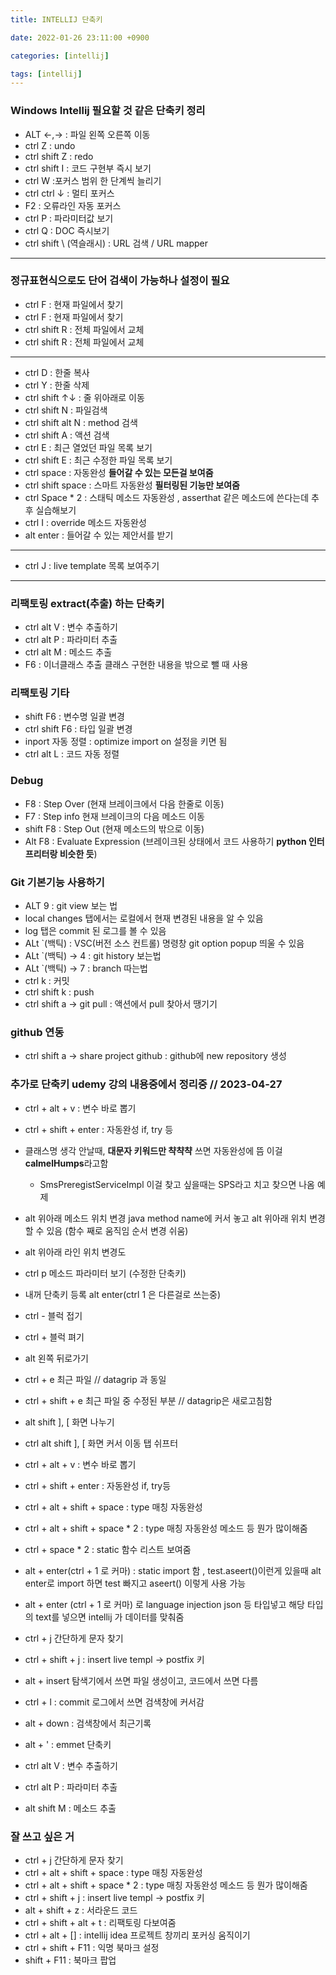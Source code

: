 ```yaml
---
title: INTELLIJ 단축키

date: 2022-01-26 23:11:00 +0900

categories: [intellij]

tags: [intellij]
---
```


### Windows  Intellij 필요할 것 같은 단축키 정리


+ ALT <-,-> : 파일 왼쪽 오른쪽 이동
+ ctrl Z : undo
+ ctrl shift Z : redo
+ ctrl shift I : 코드 구현부 즉시 보기
+ ctrl W  :포커스 범위 한 단계씩 늘리기
+ ctrl ctrl  ↓ : 멀티 포커스
+ F2  : 오류라인 자동 포커스
+ ctrl P  : 파라미터값 보기
+ ctrl Q : DOC 즉시보기
+ ctrl shift \ (역슬래시) : URL 검색 / URL mapper

---

### 정규표현식으로도 단어 검색이 가능하나 설정이 필요

+ ctrl F : 현재 파일에서 찾기
+ ctrl F : 현재 파일에서 찾기
+ ctrl shift R : 전체 파일에서 교체
+ ctrl shift R : 전체 파일에서 교체

---

+ ctrl D : 한줄 복사
+ ctrl Y : 한줄 삭제
+ ctrl shift ↑↓ : 줄 위아래로 이동
+ ctrl shift N : 파일검색
+ ctrl shift alt N : method 검색
+ ctrl shift A : 액션 검색
+ ctrl E : 최근 열었던 파일 목록 보기
+ ctrl shift E : 최근 수정한 파일 목록 보기
+ ctrl space : 자동완성 **들어갈 수 있는 모든걸 보여줌**
+ ctrl shift space : 스마트 자동완성 **필터링된 기능만 보여줌**
+ ctrl Space * 2 : 스태틱 메소드 자동완성 , asserthat 같은 메소드에 쓴다는데 추후 실습해보기
+ ctrl I : override 메소드 자동완성
+ alt enter : 들어갈 수 있는 제안서를 받기

---

* ctrl J : live template 목록 보여주기

---


### 리팩토링 extract(추출) 하는 단축키


* ctrl alt V : 변수 추출하기
* ctrl alt P : 파라미터 추출
* ctrl alt M : 메소드 추출
* F6 : 이너클래스 추출 클래스 구현한 내용을 밖으로 뺄 때 사용

### 리팩토링 기타


* shift F6  : 변수명 일괄 변경
* ctrl shift F6 : 타입 일괄 변경
* inport 자동 정렬 : optimize import on 설정을 키면 됨
* ctrl alt L : 코드 자동 정렬


### Debug

* F8 : Step Over (현재 브레이크에서 다음 한줄로 이동)
* F7 : Step info 현재 브레이크의 다음 메소드 이동
* shift F8 : Step Out (현재 메소드의 밖으로 이동)
* Alt F8 : Evaluate Expression (브레이크된 상태에서 코드 사용하기 **python 인터프리터랑 비슷한 듯**)


### Git 기본기능 사용하기

* ALT 9 : git view 보는 법
* local changes 탭에서는 로컬에서 현재 변경된 내용을 알 수 있음
* log 탭은 commit 된 로그를 볼 수 있음
* ALt `(백틱) : VSC(버전 소스 컨트롤) 명령창 git option popup 띄울 수 있음
* ALt `(백틱) -> 4 : git history 보는법
* ALt `(백틱) -> 7 : branch 따는법
* ctrl k : 커밋
* ctrl shift k  : push
* ctrl shift a -> git pull : 액션에서 pull 찾아서 땡기기

### github 연동

* ctrl shift a -> share project github : github에 new repository 생성


###  추가로 단축키 udemy 강의 내용중에서 정리중 // 2023-04-27
* ctrl + alt + v  : 변수 바로 뽑기
* ctrl + shift + enter : 자동완성 if, try 등
* 클래스명 생각 안날때,	**대문자 키워드만 챡챡챡** 쓰면 자동완성에 뜸 이걸 **calmelHumps**라고함
  * SmsPreregistServiceImpl 이걸 찾고 싶을때는 SPS라고 치고 찾으면 나옴 예제
* alt 위아래 메소드 위치 변경 java method name에 커서 놓고 alt 위아래 위치 변경할 수 있음 (함수 째로 움직임 순서 변경 쉬움)
* alt 위아래 라인 위치 변경도
* ctrl p 메소드 파라미터 보기 (수정한 단축키)
* 내꺼 단축키 등록  alt enter(ctrl 1 은 다른걸로 쓰는중)

* ctrl - 블럭 접기
* ctrl + 블럭 펴기
* alt 왼쪽 뒤로가기
* ctrl + e 최근 파일 // datagrip 과 동일
* ctrl + shift +  e 최근 파일 중 수정된 부분 // datagrip은 새로고침함
* alt shift ], [ 화면 나누기
* ctrl alt shift ], [ 화면 커서 이동 탭 쉬프터
* ctrl + alt + v  : 변수 바로 뽑기
* ctrl + shift + enter : 자동완성 if, try등
* ctrl + alt + shift + space : type 매칭 자동완성
* ctrl + alt + shift + space * 2  : type 매칭 자동완성 메소드 등 뭔가 많이해줌
* ctrl + space * 2 : static 함수 리스트 보여줌
* alt + enter(ctrl + 1 로 커마) :  static import 함 , test.aseert()이런게 있을때 alt enter로 import 하면 test 빠지고 aseert() 이렇게 사용 가능
* alt + enter (ctrl + 1 로 커마) 로 language injection json 등 타입넣고 해당 타입의 text를 넣으면 intellij 가 데이터를 맞춰줌
* ctrl + j 간단하게 문자 찾기
* ctrl + shift + j : insert live templ -> postfix 키
* alt + insert 탐색기에서 쓰면 파일 생성이고, 코드에서 쓰면 다름
* ctrl + l  : commit 로그에서 쓰면 검색창에 커서감
* alt + down : 검색창에서 최근기록
* alt + ' : emmet 단축키

* ctrl alt V : 변수 추출하기
* ctrl alt P : 파라미터 추출
* alt shift M : 메소드 추출


### 잘 쓰고 싶은 거
* ctrl + j 간단하게 문자 찾기
* ctrl + alt + shift + space : type 매칭 자동완성
* ctrl + alt + shift + space * 2  : type 매칭 자동완성 메소드 등 뭔가 많이해줌
* ctrl + shift + j : insert live templ -> postfix 키
* alt + shift + z : 서라운드 코드
* ctrl + shift + alt + t : 리팩토링 다보여줌
* ctrl + alt + [] : intellij idea 프로젝트 창끼리 포커싱 움직이기
* ctrl + shift + F11 : 익명 북마크 설정
* shift + F11 : 북마크 팝업
